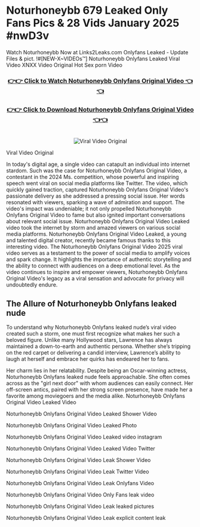 # Noturhoneybb 679 Leaked Only Fans Pics & 28 Vids January 2025 #nwD3v

Watch Noturhoneybb Now at Links2Leaks.com Onlyfans Leaked - Update Files & pict. !#[NEW-X~VIDEOs™] Noturhoneybb Onlyfans Leaked Viral Video XNXX Video Original Hot Sex porn Video
<br>
<div align="center">
<h3><a href="https://links2leaks.com/noturhoneybb" rel="nofollow">👉👉 Click to Watch Noturhoneybb Onlyfans Original Video 👈👈</a></h3>
<h3><a href="https://links2leaks.com/noturhoneybb" rel="nofollow">👉👉 Click to Download Noturhoneybb Onlyfans Original Video 👈👈</a></h3>
<br>
<a href="https://links2leaks.com/noturhoneybb" rel="nofollow"><img src="https://i.ibb.co/Gkj2r4b/banner.png" alt="Viral Video Original" style="max-width: 100%; display: inline-block;" data-target="animated-image.originalImage"></a>
</div>

Viral Video Original

In today's digital age, a single video can catapult an individual into internet stardom. Such was the case for Noturhoneybb Onlyfans Original Video, a contestant in the 2024 Ms. competition, whose powerful and inspiring speech went viral on social media platforms like Twitter.
The video, which quickly gained traction, captured Noturhoneybb Onlyfans Original Video's passionate delivery as she addressed a pressing social issue. Her words resonated with viewers, sparking a wave of admiration and support. The video's impact was undeniable; it not only propelled Noturhoneybb Onlyfans Original Video to fame but also ignited important conversations about relevant social issue.
Noturhoneybb Onlyfans Original Video Leaked video took the internet by storm and amazed viewers on various social media platforms. Noturhoneybb Onlyfans Original Video Leaked, a young and talented digital creator, recently became famous thanks to this interesting video.
The Noturhoneybb Onlyfans Original Video 2025 viral video serves as a testament to the power of social media to amplify voices and spark change. It highlights the importance of authentic storytelling and the ability to connect with audiences on a deep emotional level. As the video continues to inspire and empower viewers, Noturhoneybb Onlyfans Original Video's legacy as a viral sensation and advocate for privacy will undoubtedly endure.

<h2>The Allure of Noturhoneybb Onlyfans leaked nude</h2>


To understand why Noturhoneybb Onlyfans leaked nude’s viral video created such a storm, one must first recognize what makes her such a beloved figure. Unlike many Hollywood stars, Lawrence has always maintained a down-to-earth and authentic persona. Whether she’s tripping on the red carpet or delivering a candid interview, Lawrence’s ability to laugh at herself and embrace her quirks has endeared her to fans.

Her charm lies in her relatability. Despite being an Oscar-winning actress, Noturhoneybb Onlyfans leaked nude feels approachable. She often comes across as the "girl next door" with whom audiences can easily connect. Her off-screen antics, paired with her strong screen presence, have made her a favorite among moviegoers and the media alike.
Noturhoneybb Onlyfans Original Video Leaked Video

Noturhoneybb Onlyfans Original Video Leaked Shower Video

Noturhoneybb Onlyfans Original Video Leaked Photo

Noturhoneybb Onlyfans Original Video Leaked video instagram

Noturhoneybb Onlyfans Original Video Leaked Video Twitter

Noturhoneybb Onlyfans Original Video Leak Shower Video

Noturhoneybb Onlyfans Original Video Leak Twitter Video

Noturhoneybb Onlyfans Original Video Leak Onlyfans Video

Noturhoneybb Onlyfans Original Video Only Fans leak video

Noturhoneybb Onlyfans Original Video Leak leaked pictures

Noturhoneybb Onlyfans Original Video Leak explicit content leak